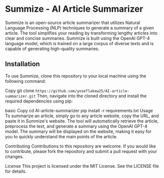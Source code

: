 # Summize - AI Article Summarizer
Summize is an open-source article summarizer that utilizes Natural Language Processing (NLP) techniques to generate a summary of a given article. The tool simplifies your reading by transforming lengthy articles into clear and concise summaries. Summize is built using the OpenAI GPT-4 language model, which is trained on a large corpus of diverse texts and is capable of generating high-quality summaries.

## Installation
To use Summize, clone this repository to your local machine using the following command:

Copy
git clone ```https://github.com/yoseflakew25/AI-article-summarizer.git```
Then, navigate into the cloned directory and install the required dependencies using pip:

basic
Copy
cd AI-article-summarizer
pip install -r requirements.txt
Usage
To summarize an article, simply go to any article website, copy the URL, and paste it in Summize's website. The tool will automatically retrieve the article, preprocess the text, and generate a summary using the OpenAI GPT-4 model. The summary will be displayed on the website, making it easy for you to quickly understand the main points of the article.

Contributing
Contributions to this repository are welcome. If you would like to contribute, please fork the repository and submit a pull request with your changes.

License
This project is licensed under the MIT License. See the LICENSE file for details.
